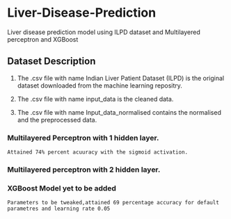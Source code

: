 # Liver-Disease-Prediction
Liver disease prediction model using ILPD dataset and Multilayered perceptron and XGBoost

## Dataset Description

1. The .csv file with name Indian Liver Patient Dataset (ILPD) is the original dataset downloaded from the machine learning repositry.

2. The .csv file with name input_data is the cleaned data.

3. The .csv file with name Input_data_normalised contains the normalised and the preprocessed data.


### Multilayered Perceptron with 1 hidden layer.
    Attained 74% percent acuuracy with the sigmoid activation.

### Multilayered perceptron with 2 hidden layer.

### XGBoost Model yet to be added
    Parameters to be tweaked,attained 69 percentage accuracy for default parametres and learning rate 0.05 
